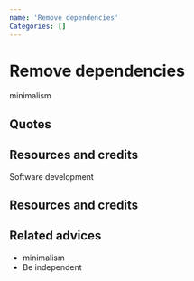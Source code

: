 ```yaml
---
name: 'Remove dependencies'
Categories: []
---
```

# Remove dependencies

minimalism

## Quotes

## Resources and credits
Software development
## Resources and credits

## Related advices

- minimalism
- Be independent
